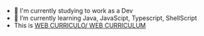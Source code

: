 - 🔭 I'm currently studying to work as a Dev
- 🌱 I’m currently learning Java, JavaScipt, Typescript, ShellScript
- This is  [WEB CURRICULO/ WEB CURRICULUM](https://douglaslessat.github.io/douglasCurriculum/)
